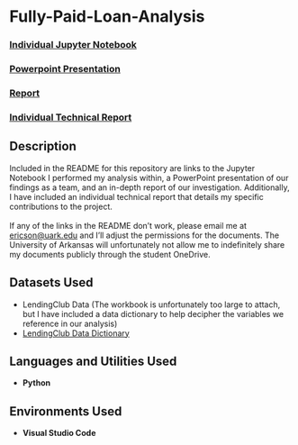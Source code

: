 # Fully-Paid-Loan-Analysis

 ### [Individual Jupyter Notebook](https://github.com/eericson2005/Fully-Paid-Loan-Analysis/blob/11130913d140b5a78920ca0275435dc103743f40/Ethan's%20Code.ipynb)
 ### [Powerpoint Presentation](https://uark-my.sharepoint.com/:p:/g/personal/ericson_uark_edu/EXfXwTvR00ROkKV_5TE7I8IBeuB5zFNItXYDdvuJDNVQxA?e=Z72QKh)
 ### [Report](https://uark-my.sharepoint.com/:w:/g/personal/ericson_uark_edu/EXl_aybQf6FPj10BxKfE2QABoOLzeKevnSLMITPdmoO6Ng?e=bxebhY)
 ### [Individual Technical Report](https://uark-my.sharepoint.com/:w:/g/personal/ericson_uark_edu/EbQ50zZbAFpCqzIh92kpttABJFQMslzIXjtzuRbHyczGhQ?e=sckE92)
 
<h2>Description</h2>

Included in the README for this repository are links to the Jupyter Notebook I performed my analysis within, a PowerPoint presentation of our findings as a team, and an in-depth report of our investigation. Additionally, I have included an individual technical report that details my specific contributions to the project.<br/>
<br/>
If any of the links in the README don’t work, please email me at ericson@uark.edu and I’ll adjust the permissions for the documents. The University of Arkansas will unfortunately not allow me to indefinitely share my documents publicly through the student OneDrive.

<h2>Datasets Used</h2>

- LendingClub Data (The workbook is unfortunately too large to attach, but I have included a data dictionary to help decipher the variables we reference in our analysis)
- [LendingClub Data Dictionary](https://uark-my.sharepoint.com/:x:/g/personal/ericson_uark_edu/Ech3E-auMTZPrQLJUEP8AdkB1NM8DTfv1kyu04g5-avxSA?e=RlCmLF)

<h2>Languages and Utilities Used</h2>

- <b>Python</b> 

<h2>Environments Used </h2>

- <b>Visual Studio Code</b>
